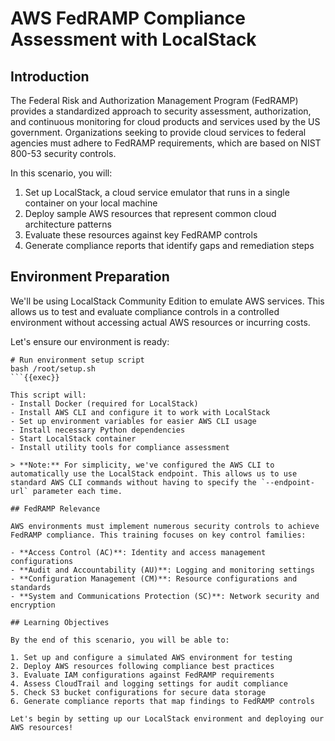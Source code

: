 # AWS FedRAMP Compliance Assessment with LocalStack

## Introduction

The Federal Risk and Authorization Management Program (FedRAMP) provides a standardized approach to security assessment, authorization, and continuous monitoring for cloud products and services used by the US government. Organizations seeking to provide cloud services to federal agencies must adhere to FedRAMP requirements, which are based on NIST 800-53 security controls.

In this scenario, you will:

1. Set up LocalStack, a cloud service emulator that runs in a single container on your local machine
2. Deploy sample AWS resources that represent common cloud architecture patterns
3. Evaluate these resources against key FedRAMP controls
4. Generate compliance reports that identify gaps and remediation steps

## Environment Preparation

We'll be using LocalStack Community Edition to emulate AWS services. This allows us to test and evaluate compliance controls in a controlled environment without accessing actual AWS resources or incurring costs.

Let's ensure our environment is ready:

```
# Run environment setup script
bash /root/setup.sh
```{{exec}}

This script will:
- Install Docker (required for LocalStack)
- Install AWS CLI and configure it to work with LocalStack 
- Set up environment variables for easier AWS CLI usage
- Install necessary Python dependencies
- Start LocalStack container
- Install utility tools for compliance assessment

> **Note:** For simplicity, we've configured the AWS CLI to automatically use the LocalStack endpoint. This allows us to use standard AWS CLI commands without having to specify the `--endpoint-url` parameter each time.

## FedRAMP Relevance

AWS environments must implement numerous security controls to achieve FedRAMP compliance. This training focuses on key control families:

- **Access Control (AC)**: Identity and access management configurations
- **Audit and Accountability (AU)**: Logging and monitoring settings
- **Configuration Management (CM)**: Resource configurations and standards
- **System and Communications Protection (SC)**: Network security and encryption

## Learning Objectives

By the end of this scenario, you will be able to:

1. Set up and configure a simulated AWS environment for testing
2. Deploy AWS resources following compliance best practices
3. Evaluate IAM configurations against FedRAMP requirements
4. Assess CloudTrail and logging settings for audit compliance
5. Check S3 bucket configurations for secure data storage
6. Generate compliance reports that map findings to FedRAMP controls

Let's begin by setting up our LocalStack environment and deploying our AWS resources!